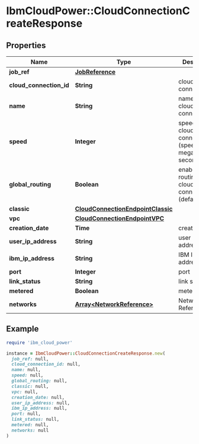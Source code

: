 # IbmCloudPower::CloudConnectionCreateResponse

## Properties

| Name | Type | Description | Notes |
| ---- | ---- | ----------- | ----- |
| **job_ref** | [**JobReference**](JobReference.md) |  | [optional] |
| **cloud_connection_id** | **String** | cloud connection ID |  |
| **name** | **String** | name of the cloud connection |  |
| **speed** | **Integer** | speed of the cloud connection (speed in megabits per second) |  |
| **global_routing** | **Boolean** | enable global routing for this cloud connection (default&#x3D;false) |  |
| **classic** | [**CloudConnectionEndpointClassic**](CloudConnectionEndpointClassic.md) |  | [optional] |
| **vpc** | [**CloudConnectionEndpointVPC**](CloudConnectionEndpointVPC.md) |  | [optional] |
| **creation_date** | **Time** | creation date |  |
| **user_ip_address** | **String** | user IP address |  |
| **ibm_ip_address** | **String** | IBM IP address |  |
| **port** | **Integer** | port |  |
| **link_status** | **String** | link status |  |
| **metered** | **Boolean** | metered |  |
| **networks** | [**Array&lt;NetworkReference&gt;**](NetworkReference.md) | Network References | [optional] |

## Example

```ruby
require 'ibm_cloud_power'

instance = IbmCloudPower::CloudConnectionCreateResponse.new(
  job_ref: null,
  cloud_connection_id: null,
  name: null,
  speed: null,
  global_routing: null,
  classic: null,
  vpc: null,
  creation_date: null,
  user_ip_address: null,
  ibm_ip_address: null,
  port: null,
  link_status: null,
  metered: null,
  networks: null
)
```

